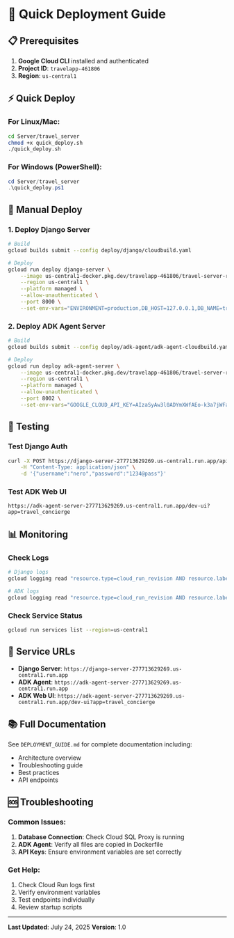 # 🚀 Quick Deployment Guide

## 📋 Prerequisites

1. **Google Cloud CLI** installed and authenticated
2. **Project ID**: `travelapp-461806`
3. **Region**: `us-central1`

## ⚡ Quick Deploy

### For Linux/Mac:
```bash
cd Server/travel_server
chmod +x quick_deploy.sh
./quick_deploy.sh
```

### For Windows (PowerShell):
```powershell
cd Server/travel_server
.\quick_deploy.ps1
```

## 🔧 Manual Deploy

### 1. Deploy Django Server
```bash
# Build
gcloud builds submit --config deploy/django/cloudbuild.yaml

# Deploy
gcloud run deploy django-server \
    --image us-central1-docker.pkg.dev/travelapp-461806/travel-server-repo/django-server:latest \
    --region us-central1 \
    --platform managed \
    --allow-unauthenticated \
    --port 8000 \
    --set-env-vars="ENVIRONMENT=production,DB_HOST=127.0.0.1,DB_NAME=travel_concierge,DB_USER=travel_concierge,DB_PASSWORD=TravelConcierge2024!,DB_PORT=3306"
```

### 2. Deploy ADK Agent Server
```bash
# Build
gcloud builds submit --config deploy/adk-agent/adk-agent-cloudbuild.yaml

# Deploy
gcloud run deploy adk-agent-server \
    --image us-central1-docker.pkg.dev/travelapp-461806/travel-server-repo/adk-agent-server:latest \
    --region us-central1 \
    --platform managed \
    --allow-unauthenticated \
    --port 8002 \
    --set-env-vars="GOOGLE_CLOUD_API_KEY=AIzaSyAw3l0ADYmXWfAEo-k3a7jWFaqTr3TCJl0,GOOGLE_CLOUD_PROJECT=travelapp-461806,GOOGLE_CLOUD_LOCATION=us-central1,GOOGLE_PLACES_API_KEY=AIzaSyC6CKHUDCkbDcukn3-U8sG0xkoWGsKv9Xg"
```

## 🧪 Testing

### Test Django Auth
```bash
curl -X POST https://django-server-277713629269.us-central1.run.app/api/auth/login/ \
    -H "Content-Type: application/json" \
    -d '{"username":"nero","password":"1234@pass"}'
```

### Test ADK Web UI
```
https://adk-agent-server-277713629269.us-central1.run.app/dev-ui?app=travel_concierge
```

## 📊 Monitoring

### Check Logs
```bash
# Django logs
gcloud logging read "resource.type=cloud_run_revision AND resource.labels.service_name=django-server" --limit=10

# ADK logs
gcloud logging read "resource.type=cloud_run_revision AND resource.labels.service_name=adk-agent-server" --limit=10
```

### Check Service Status
```bash
gcloud run services list --region=us-central1
```

## 🔗 Service URLs

- **Django Server**: `https://django-server-277713629269.us-central1.run.app`
- **ADK Agent**: `https://adk-agent-server-277713629269.us-central1.run.app`
- **ADK Web UI**: `https://adk-agent-server-277713629269.us-central1.run.app/dev-ui?app=travel_concierge`

## 📚 Full Documentation

See `DEPLOYMENT_GUIDE.md` for complete documentation including:
- Architecture overview
- Troubleshooting guide
- Best practices
- API endpoints

## 🆘 Troubleshooting

### Common Issues:
1. **Database Connection**: Check Cloud SQL Proxy is running
2. **ADK Agent**: Verify all files are copied in Dockerfile
3. **API Keys**: Ensure environment variables are set correctly

### Get Help:
1. Check Cloud Run logs first
2. Verify environment variables
3. Test endpoints individually
4. Review startup scripts

---

**Last Updated**: July 24, 2025
**Version**: 1.0